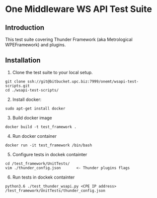 # One Middleware WS API Test Suite

## Introduction

This test suite covering Thunder Framework (aka Metrological WPEFramework) and plugins.



## Installation

1. Clone the test suite to your local setup.
```
git clone ssh://git@bitbucket.upc.biz:7999/onemt/wsapi-test-scripts.git
cd ./wsapi-test-scripts/
```

2. Install docker:
```
sudo apt-get install docker
```

3. Build docker image
```
docker build -t test_framework .
```

4. Run docker container
```
docker run -it test_framework /bin/bash
```

5. Configure tests in dockek containter
```
cd /test_framework/UnitTests/
vim ./thunder_config.json       <- Thunder plugins flags
```

6. Run tests in dockek containter
```
python3.6 ./test_thunder_wsapi.py <CPE IP address> /test_framework/UnitTests/thunder_config.json
```
